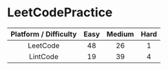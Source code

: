 # LeetCodePractice

| Platform / Difficulty | Easy | Medium | Hard |
| :---: | :---: | :---: | :---: |
| LeetCode | 48 | 26 | 1 |
| LintCode | 19 | 39 | 4 |

